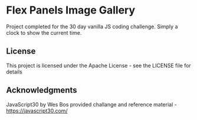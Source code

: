 # Flex Panels Image Gallery
Project completed for the 30 day vanilla JS coding challenge. Simply a clock to show the current time.

## License
This project is licensed under the Apache License - see the LICENSE file for details

## Acknowledgments
JavaScript30 by Wes Bos provided challange and reference material - https://javascript30.com/
